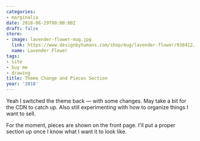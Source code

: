 ```yaml
---
categories:
- marginalia
date: 2018-06-29T00:00:00Z
draft: false
store:
- image: lavender-flower-mug.jpg
  link: https://www.designbyhumans.com/shop/mug/lavender-flower/938412/
  name: Lavender Flower
tags:
- site
- buy me
- drawing
title: Theme Change and Pieces Section
year: '2018'
---
```


Yeah I switched the theme back — with some changes. May take a bit for the CDN to catch up. Also still
experimenting with how to organize things I want to sell.
<!--more-->

For the moment, pieces are shown on the front page. I'll put a proper section up once I know what I want it to
look like.

